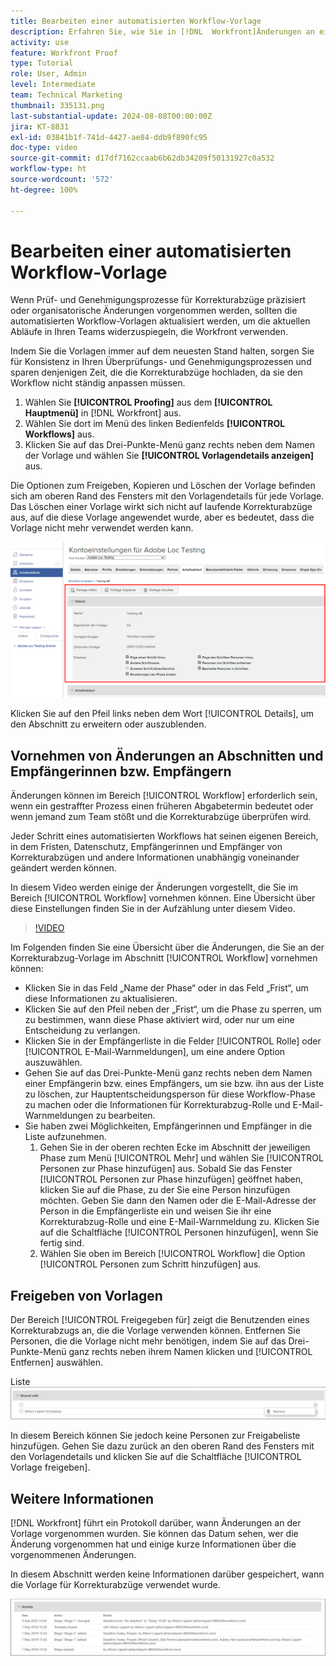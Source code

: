 ```yaml
---
title: Bearbeiten einer automatisierten Workflow-Vorlage
description: Erfahren Sie, wie Sie in [!DNL  Workfront]Änderungen an einer bestehenden Vorlage für einen automatisierten Proofing-Workflow vornehmen können.
activity: use
feature: Workfront Proof
type: Tutorial
role: User, Admin
level: Intermediate
team: Technical Marketing
thumbnail: 335131.png
last-substantial-update: 2024-08-08T00:00:00Z
jira: KT-8831
exl-id: 03841b1f-741d-4427-ae84-ddb9f890fc95
doc-type: video
source-git-commit: d17df7162ccaab6b62db34209f50131927c0a532
workflow-type: ht
source-wordcount: '572'
ht-degree: 100%

---
```


# Bearbeiten einer automatisierten Workflow-Vorlage

Wenn Prüf- und Genehmigungsprozesse für Korrekturabzüge präzisiert oder organisatorische Änderungen vorgenommen werden, sollten die automatisierten Workflow-Vorlagen aktualisiert werden, um die aktuellen Abläufe in Ihren Teams widerzuspiegeln, die Workfront verwenden.

Indem Sie die Vorlagen immer auf dem neuesten Stand halten, sorgen Sie für Konsistenz in Ihren Überprüfungs- und Genehmigungsprozessen und sparen denjenigen Zeit, die die Korrekturabzüge hochladen, da sie den Workflow nicht ständig anpassen müssen.

1. Wählen Sie **[!UICONTROL Proofing]** aus dem **[!UICONTROL Hauptmenü]** in [!DNL Workfront] aus.
1. Wählen Sie dort im Menü des linken Bedienfelds **[!UICONTROL Workflows]** aus.
1. Klicken Sie auf das Drei-Punkte-Menü ganz rechts neben dem Namen der Vorlage und wählen Sie **[!UICONTROL Vorlagendetails anzeigen]** aus.

Die Optionen zum Freigeben, Kopieren und Löschen der Vorlage befinden sich am oberen Rand des Fensters mit den Vorlagendetails für jede Vorlage. Das Löschen einer Vorlage wirkt sich nicht auf laufende Korrekturabzüge aus, auf die diese Vorlage angewendet wurde, aber es bedeutet, dass die Vorlage nicht mehr verwendet werden kann.

![Fenster mit Vorlagendetails](assets/proof-system-setup-edit-templates-details-area.png)


Klicken Sie auf den Pfeil links neben dem Wort [!UICONTROL Details], um den Abschnitt zu erweitern oder auszublenden.

## Vornehmen von Änderungen an Abschnitten und Empfängerinnen bzw. Empfängern

Änderungen können im Bereich [!UICONTROL Workflow] erforderlich sein, wenn ein gestraffter Prozess einen früheren Abgabetermin bedeutet oder wenn jemand zum Team stößt und die Korrekturabzüge überprüfen wird.

Jeder Schritt eines automatisierten Workflows hat seinen eigenen Bereich, in dem Fristen, Datenschutz, Empfängerinnen und Empfänger von Korrekturabzügen und andere Informationen unabhängig voneinander geändert werden können.

In diesem Video werden einige der Änderungen vorgestellt, die Sie im Bereich [!UICONTROL Workflow] vornehmen können. Eine Übersicht über diese Einstellungen finden Sie in der Aufzählung unter diesem Video.

>[!VIDEO](https://video.tv.adobe.com/v/335131/?quality=12&learn=on&enablevpops)

Im Folgenden finden Sie eine Übersicht über die Änderungen, die Sie an der Korrekturabzug-Vorlage im Abschnitt [!UICONTROL Workflow] vornehmen können:

* Klicken Sie in das Feld „Name der Phase“ oder in das Feld „Frist“, um diese Informationen zu aktualisieren.
* Klicken Sie auf den Pfeil neben der „Frist“, um die Phase zu sperren, um zu bestimmen, wann diese Phase aktiviert wird, oder nur um eine Entscheidung zu verlangen.
* Klicken Sie in der Empfängerliste in die Felder [!UICONTROL Rolle] oder [!UICONTROL E-Mail-Warnmeldungen], um eine andere Option auszuwählen.
* Gehen Sie auf das Drei-Punkte-Menü ganz rechts neben dem Namen einer Empfängerin bzw. eines Empfängers, um sie bzw. ihn aus der Liste zu löschen, zur Hauptentscheidungsperson für diese Workflow-Phase zu machen oder die Informationen für Korrekturabzug-Rolle und E-Mail-Warnmeldungen zu bearbeiten.
* Sie haben zwei Möglichkeiten, Empfängerinnen und Empfänger in die Liste aufzunehmen.
   1. Gehen Sie in der oberen rechten Ecke im Abschnitt der jeweiligen Phase zum Menü [!UICONTROL Mehr] und wählen Sie [!UICONTROL Personen zur Phase hinzufügen] aus. Sobald Sie das Fenster [!UICONTROL Personen zur Phase hinzufügen] geöffnet haben, klicken Sie auf die Phase, zu der Sie eine Person hinzufügen möchten. Geben Sie dann den Namen oder die E-Mail-Adresse der Person in die Empfängerliste ein und weisen Sie ihr eine Korrekturabzug-Rolle und eine E-Mail-Warnmeldung zu. Klicken Sie auf die Schaltfläche [!UICONTROL Personen hinzufügen], wenn Sie fertig sind.
   1. Wählen Sie oben im Bereich [!UICONTROL Workflow] die Option [!UICONTROL Personen zum Schritt hinzufügen] aus.

## Freigeben von Vorlagen

Der Bereich [!UICONTROL Freigegeben für] zeigt die Benutzenden eines Korrekturabzugs an, die die Vorlage verwenden können. Entfernen Sie Personen, die die Vorlage nicht mehr benötigen, indem Sie auf das Drei-Punkte-Menü ganz rechts neben ihrem Namen klicken und [!UICONTROL Entfernen] auswählen.

Liste ![[!UICONTROL Freigegeben für]](assets/proof-system-setups-edit-template-shared-with.png)

In diesem Bereich können Sie jedoch keine Personen zur Freigabeliste hinzufügen. Gehen Sie dazu zurück an den oberen Rand des Fensters mit den Vorlagendetails und klicken Sie auf die Schaltfläche [!UICONTROL Vorlage freigeben].

## Weitere Informationen

[!DNL Workfront] führt ein Protokoll darüber, wann Änderungen an der Vorlage vorgenommen wurden. Sie können das Datum sehen, wer die Änderung vorgenommen hat und einige kurze Informationen über die vorgenommenen Änderungen.

In diesem Abschnitt werden keine Informationen darüber gespeichert, wann die Vorlage für Korrekturabzüge verwendet wurde.

![Aktivitätsliste eines Korrekturabzugs](assets/proof-system-setups-edit-template-activity.png)
